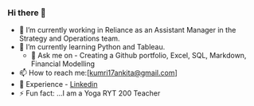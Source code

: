 ### Hi there 👋

- 🔭 I’m currently working in Reliance as an Assistant Manager in the Strategy and Operations team.
- 🌱 I’m currently learning Python and Tableau.
  - 💬 Ask me on - Creating a Github portfolio, Excel, SQL, Markdown, Financial Modelling
- 📫 How to reach me:[kumri17ankita@gmail.com]
- 📄 Experience - [Linkedin](www.linkedin.com/in/ankita-kumari17)
- ⚡ Fun fact: ...I am a Yoga RYT 200 Teacher
